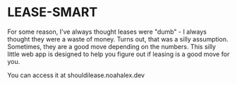 # LEASE-SMART

For some reason, I've always thought leases were "dumb" - I always thought they were a waste of money.
Turns out, that was a silly assumption. Sometimes, they are a good move depending on the numbers. 
This silly little web app is designed to help you figure out if leasing is a good move for you.

You can access it at shouldilease.noahalex.dev
